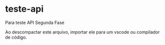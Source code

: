 # teste-api
Para teste API Segunda Fase

Ao descompactar este arquivo, importar ele para um vscode ou compilador de código. 
